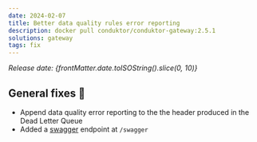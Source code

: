 ```yaml
---
date: 2024-02-07
title: Better data quality rules error reporting 
description: docker pull conduktor/conduktor-gateway:2.5.1
solutions: gateway
tags: fix
---
```


*Release date: {frontMatter.date.toISOString().slice(0, 10)}*

## General fixes 🔨

- Append data quality error reporting to the the header produced in the Dead Letter Queue
- Added a [swagger](https://github.com/swagger-api/swagger-ui) endpoint at `/swagger`